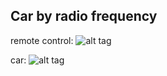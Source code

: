 Car by radio frequency
---

remote control:
![alt tag](https://raw.github.com/ferclaverino/bots/master/carRF/images/remoteControl.JPG)

car:
![alt tag](https://raw.github.com/ferclaverino/bots/master/carRF/images/car.JPG)
